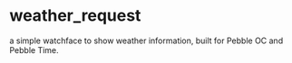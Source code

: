 # weather_request
a simple watchface to show weather information, built for Pebble OC and Pebble Time.
